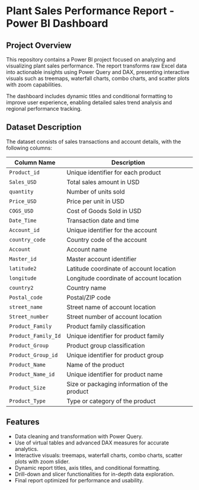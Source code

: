 # Plant Sales Performance Report - Power BI Dashboard

## Project Overview

This repository contains a Power BI project focused on analyzing and visualizing plant sales performance. The report transforms raw Excel data into actionable insights using Power Query and DAX, presenting interactive visuals such as treemaps, waterfall charts, combo charts, and scatter plots with zoom capabilities.

The dashboard includes dynamic titles and conditional formatting to improve user experience, enabling detailed sales trend analysis and regional performance tracking.

## Dataset Description

The dataset consists of sales transactions and account details, with the following columns:

| Column Name         | Description                                  |
|---------------------|----------------------------------------------|
| `Product_id`        | Unique identifier for each product            |
| `Sales_USD`         | Total sales amount in USD                      |
| `quantity`          | Number of units sold                           |
| `Price_USD`         | Price per unit in USD                          |
| `COGS_USD`          | Cost of Goods Sold in USD                      |
| `Date_Time`         | Transaction date and time                      |
| `Account_id`        | Unique identifier for the account              |
| `country_code`      | Country code of the account                    |
| `Account`           | Account name                                   |
| `Master_id`         | Master account identifier                      |
| `latitude2`         | Latitude coordinate of account location       |
| `longitude`         | Longitude coordinate of account location      |
| `country2`          | Country name                                   |
| `Postal_code`       | Postal/ZIP code                                |
| `street_name`       | Street name of account location                |
| `Street_number`     | Street number of account location              |
| `Product_Family`    | Product family classification                   |
| `Product_Family_Id` | Unique identifier for product family           |
| `Product_Group`     | Product group classification                    |
| `Product_Group_id`  | Unique identifier for product group             |
| `Product_Name`      | Name of the product                             |
| `Product_Name_id`   | Unique identifier for product name              |
| `Product_Size`      | Size or packaging information of the product   |
| `Product_Type`      | Type or category of the product                 |

## Features

- Data cleaning and transformation with Power Query.
- Use of virtual tables and advanced DAX measures for accurate analytics.
- Interactive visuals: treemaps, waterfall charts, combo charts, scatter plots with zoom slider.
- Dynamic report titles, axis titles, and conditional formatting.
- Drill-down and slicer functionalities for in-depth data exploration.
- Final report optimized for performance and usability.


